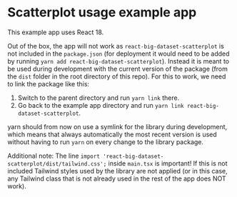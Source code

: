 # Scatterplot usage example app
This example app uses React 18.

Out of the box, the app will not work as `react-big-dataset-scatterplot` is not included in the `package.json` (for deployment it would need to be added by running `yarn add react-big-dataset-scatterplot`). Instead it is meant to be used during development with the current version of the package (from the `dist` folder in the root directory of this repo). For this to work, we need to link the package like this:

1. Switch to the parent directory and run `yarn link` there.
2. Go back to the example app directory and run `yarn link react-big-dataset-scatterplot`. 

yarn should from now on use a symlink for the library during development, which means that always automatically the most recent version is used without having to run `yarn` on every change to the library package.

Additional note: The line `import 'react-big-dataset-scatterplot/dist/tailwind.css';` inside `main.tsx` is important! If this is not included Tailwind styles used by the library are not applied (or in this case, any Tailwind class that is not already used in the rest of the app does NOT work).